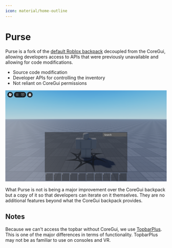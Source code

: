 ```yaml
---
icon: material/home-outline
---
```


# Purse

Purse is a fork of the [default Roblox backpack](https://github.com/MaximumADHD/Roblox-Client-Tracker/blob/roblox/scripts/CoreScripts/Modules/BackpackScript.lua) decoupled from the CoreGui, allowing developers access to APIs that were previously unavailable and allowing for code modifications.

* Source code modification
* Developer APIs for controlling the inventory
* Not reliant on CoreGui permissions

![Screenshot of Purse](assets/screenshot.png)

What Purse is not is being a major improvement over the CoreGui backpack but a copy of it so that developers can iterate on it themselves. They are no additional features beyond what the CoreGui backpack provides.

## Notes

Because we can't access the topbar without CoreGui, we use [TopbarPlus]. This is one of the major differences in terms of functionality. TopbarPlus may not be as familiar to use on consoles and VR.

  [TopbarPlus]: https://devforum.roblox.com/t/topbarplus/1017485
